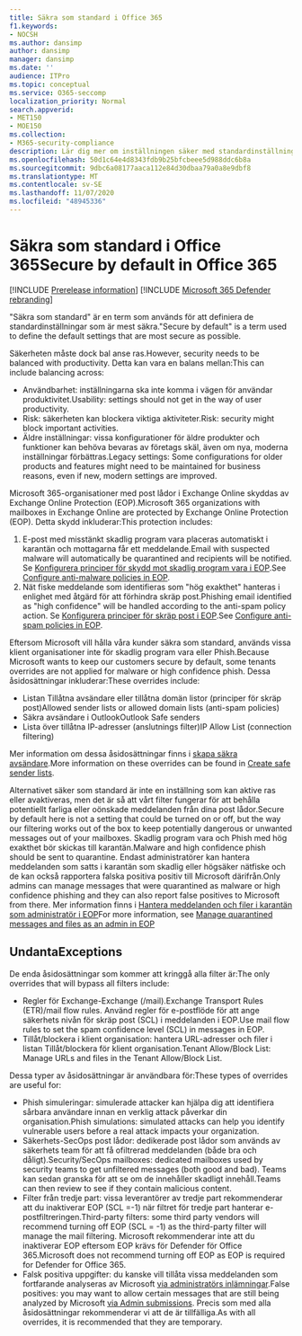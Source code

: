 ```yaml
---
title: Säkra som standard i Office 365
f1.keywords:
- NOCSH
ms.author: dansimp
author: dansimp
manager: dansimp
ms.date: ''
audience: ITPro
ms.topic: conceptual
ms.service: O365-seccomp
localization_priority: Normal
search.appverid:
- MET150
- MOE150
ms.collection:
- M365-security-compliance
description: Lär dig mer om inställningen säker med standardinställningen i Exchange Online Protection (EOP)
ms.openlocfilehash: 50d1c64e4d8343fdb9b25bfcbeee5d988ddc6b8a
ms.sourcegitcommit: 9dbc6a08177aaca112e84d30dbaa79a0a8e9dbf8
ms.translationtype: MT
ms.contentlocale: sv-SE
ms.lasthandoff: 11/07/2020
ms.locfileid: "48945336"
---
```

# <a name="secure-by-default-in-office-365"></a><span data-ttu-id="b5057-103">Säkra som standard i Office 365</span><span class="sxs-lookup"><span data-stu-id="b5057-103">Secure by default in Office 365</span></span>

[!INCLUDE [Prerelease information](../includes/prerelease.md)]
[!INCLUDE [Microsoft 365 Defender rebranding](../includes/microsoft-defender-for-office.md)]

<span data-ttu-id="b5057-104">"Säkra som standard" är en term som används för att definiera de standardinställningar som är mest säkra.</span><span class="sxs-lookup"><span data-stu-id="b5057-104">"Secure by default" is a term used to define the default settings that are most secure as possible.</span></span>

<span data-ttu-id="b5057-105">Säkerheten måste dock bal anse ras.</span><span class="sxs-lookup"><span data-stu-id="b5057-105">However, security needs to be balanced with productivity.</span></span> <span data-ttu-id="b5057-106">Detta kan vara en balans mellan:</span><span class="sxs-lookup"><span data-stu-id="b5057-106">This can include balancing across:</span></span>

- <span data-ttu-id="b5057-107">Användbarhet: inställningarna ska inte komma i vägen för användar produktivitet.</span><span class="sxs-lookup"><span data-stu-id="b5057-107">Usability: settings should not get in the way of user productivity.</span></span>
- <span data-ttu-id="b5057-108">Risk: säkerheten kan blockera viktiga aktiviteter.</span><span class="sxs-lookup"><span data-stu-id="b5057-108">Risk: security might block important activities.</span></span>
- <span data-ttu-id="b5057-109">Äldre inställningar: vissa konfigurationer för äldre produkter och funktioner kan behöva bevaras av företags skäl, även om nya, moderna inställningar förbättras.</span><span class="sxs-lookup"><span data-stu-id="b5057-109">Legacy settings: Some configurations for older products and features might need to be maintained for business reasons, even if new, modern settings are improved.</span></span>

<span data-ttu-id="b5057-110">Microsoft 365-organisationer med post lådor i Exchange Online skyddas av Exchange Online Protection (EOP).</span><span class="sxs-lookup"><span data-stu-id="b5057-110">Microsoft 365 organizations with mailboxes in Exchange Online are protected by Exchange Online Protection (EOP).</span></span> <span data-ttu-id="b5057-111">Detta skydd inkluderar:</span><span class="sxs-lookup"><span data-stu-id="b5057-111">This protection includes:</span></span>

1. <span data-ttu-id="b5057-112">E-post med misstänkt skadlig program vara placeras automatiskt i karantän och mottagarna får ett meddelande.</span><span class="sxs-lookup"><span data-stu-id="b5057-112">Email with suspected malware will automatically be quarantined and recipients will be notified.</span></span> <span data-ttu-id="b5057-113">Se [Konfigurera principer för skydd mot skadlig program vara i EOP](configure-anti-malware-policies.md).</span><span class="sxs-lookup"><span data-stu-id="b5057-113">See [Configure anti-malware policies in EOP](configure-anti-malware-policies.md).</span></span>
1. <span data-ttu-id="b5057-114">Nät fiske meddelande som identifieras som "hög exakthet" hanteras i enlighet med åtgärd för att förhindra skräp post.</span><span class="sxs-lookup"><span data-stu-id="b5057-114">Phishing email identified as "high confidence" will be handled according to the anti-spam policy action.</span></span> <span data-ttu-id="b5057-115">Se [Konfigurera principer för skräp post i EOP](configure-your-spam-filter-policies.md).</span><span class="sxs-lookup"><span data-stu-id="b5057-115">See [Configure anti-spam policies in EOP](configure-your-spam-filter-policies.md).</span></span>

<span data-ttu-id="b5057-116">Eftersom Microsoft vill hålla våra kunder säkra som standard, används vissa klient organisationer inte för skadlig program vara eller Phish.</span><span class="sxs-lookup"><span data-stu-id="b5057-116">Because Microsoft wants to keep our customers secure by default, some tenants overrides are not applied for malware or high confidence phish.</span></span> <span data-ttu-id="b5057-117">Dessa åsidosättningar inkluderar:</span><span class="sxs-lookup"><span data-stu-id="b5057-117">These overrides include:</span></span>

- <span data-ttu-id="b5057-118">Listan Tillåtna avsändare eller tillåtna domän listor (principer för skräp post)</span><span class="sxs-lookup"><span data-stu-id="b5057-118">Allowed sender lists or allowed domain lists (anti-spam policies)</span></span>
- <span data-ttu-id="b5057-119">Säkra avsändare i Outlook</span><span class="sxs-lookup"><span data-stu-id="b5057-119">Outlook Safe senders</span></span>
- <span data-ttu-id="b5057-120">Lista över tillåtna IP-adresser (anslutnings filter)</span><span class="sxs-lookup"><span data-stu-id="b5057-120">IP Allow List (connection filtering)</span></span>

<span data-ttu-id="b5057-121">Mer information om dessa åsidosättningar finns i [skapa säkra avsändare](https://docs.microsoft.com/microsoft-365/security/office-365-security/create-safe-sender-lists-in-office-365).</span><span class="sxs-lookup"><span data-stu-id="b5057-121">More information on these overrides can be found in [Create safe sender lists](https://docs.microsoft.com/microsoft-365/security/office-365-security/create-safe-sender-lists-in-office-365).</span></span>

<span data-ttu-id="b5057-122">Alternativet säker som standard är inte en inställning som kan aktive ras eller avaktiveras, men det är så att vårt filter fungerar för att behålla potentiellt farliga eller oönskade meddelanden från dina post lådor.</span><span class="sxs-lookup"><span data-stu-id="b5057-122">Secure by default here is not a setting that could be turned on or off, but the way our filtering works out of the box to keep potentially dangerous or unwanted messages out of your mailboxes.</span></span> <span data-ttu-id="b5057-123">Skadlig program vara och Phish med hög exakthet bör skickas till karantän.</span><span class="sxs-lookup"><span data-stu-id="b5057-123">Malware and high confidence phish should be sent to quarantine.</span></span> <span data-ttu-id="b5057-124">Endast administratörer kan hantera meddelanden som satts i karantän som skadlig eller högsäker nätfiske och de kan också rapportera falska positiva positiv till Microsoft därifrån.</span><span class="sxs-lookup"><span data-stu-id="b5057-124">Only admins can manage messages that were quarantined as malware or high confidence phishing and they can also report false positives to Microsoft from there.</span></span> <span data-ttu-id="b5057-125">Mer information finns i [Hantera meddelanden och filer i karantän som administratör i EOP](manage-quarantined-messages-and-files.md)</span><span class="sxs-lookup"><span data-stu-id="b5057-125">For more information, see [Manage quarantined messages and files as an admin in EOP](manage-quarantined-messages-and-files.md)</span></span>

## <a name="exceptions"></a><span data-ttu-id="b5057-126">Undanta</span><span class="sxs-lookup"><span data-stu-id="b5057-126">Exceptions</span></span>

<span data-ttu-id="b5057-127">De enda åsidosättningar som kommer att kringgå alla filter är:</span><span class="sxs-lookup"><span data-stu-id="b5057-127">The only overrides that will bypass all filters include:</span></span>

- <span data-ttu-id="b5057-128">Regler för Exchange-Exchange (/mail).</span><span class="sxs-lookup"><span data-stu-id="b5057-128">Exchange Transport Rules (ETR)/mail flow rules.</span></span> <span data-ttu-id="b5057-129">Använd regler för e-postflöde för att ange säkerhets nivån för skräp post (SCL) i meddelanden i EOP.</span><span class="sxs-lookup"><span data-stu-id="b5057-129">Use mail flow rules to set the spam confidence level (SCL) in messages in EOP.</span></span>
- <span data-ttu-id="b5057-130">Tillåt/blockera i klient organisation: hantera URL-adresser och filer i listan Tillåt/blockera för klient organisation.</span><span class="sxs-lookup"><span data-stu-id="b5057-130">Tenant Allow/Block List: Manage URLs and files in the Tenant Allow/Block List.</span></span>

<span data-ttu-id="b5057-131">Dessa typer av åsidosättningar är användbara för:</span><span class="sxs-lookup"><span data-stu-id="b5057-131">These types of overrides are useful for:</span></span>

- <span data-ttu-id="b5057-132">Phish simuleringar: simulerade attacker kan hjälpa dig att identifiera sårbara användare innan en verklig attack påverkar din organisation.</span><span class="sxs-lookup"><span data-stu-id="b5057-132">Phish simulations: simulated attacks can help you identify vulnerable users before a real attack impacts your organization.</span></span>
- <span data-ttu-id="b5057-133">Säkerhets-SecOps post lådor: dedikerade post lådor som används av säkerhets team för att få ofiltrerad meddelanden (både bra och dåligt).</span><span class="sxs-lookup"><span data-stu-id="b5057-133">Security/SecOps mailboxes: dedicated mailboxes used by security teams to get unfiltered messages (both good and bad).</span></span> <span data-ttu-id="b5057-134">Teams kan sedan granska för att se om de innehåller skadligt innehåll.</span><span class="sxs-lookup"><span data-stu-id="b5057-134">Teams can then review to see if they contain malicious content.</span></span>
- <span data-ttu-id="b5057-135">Filter från tredje part: vissa leverantörer av tredje part rekommenderar att du inaktiverar EOP (SCL =-1) när filtret för tredje part hanterar e-postfiltreringen.</span><span class="sxs-lookup"><span data-stu-id="b5057-135">Third-party filters: some third party vendors will recommend turning off EOP (SCL = -1) as the third-party filter will manage the mail filtering.</span></span> <span data-ttu-id="b5057-136">Microsoft rekommenderar inte att du inaktiverar EOP eftersom EOP krävs för Defender för Office 365.</span><span class="sxs-lookup"><span data-stu-id="b5057-136">Microsoft does not recommend turning off EOP as EOP is required for Defender for Office 365.</span></span>
- <span data-ttu-id="b5057-137">Falsk positiva uppgifter: du kanske vill tillåta vissa meddelanden som fortfarande analyseras av Microsoft [via administratörs inlämningar](admin-submission.md).</span><span class="sxs-lookup"><span data-stu-id="b5057-137">False positives: you may want to allow certain messages that are still being analyzed by Microsoft [via Admin submissions](admin-submission.md).</span></span> <span data-ttu-id="b5057-138">Precis som med alla åsidosättningar rekommenderar vi att de är tillfälliga.</span><span class="sxs-lookup"><span data-stu-id="b5057-138">As with all overrides, it is recommended that they are temporary.</span></span>
